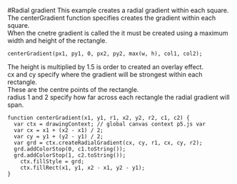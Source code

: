 #Radial gradient
This example creates a radial gradient within each square. <br/>
The centerGradient function specifies creates the gradient within each square. <br/>
When the cnetre gradient is called the it must be created using a maximum width and height of the rectangle. <br/>
```
centerGradient(px1, py1, 0, px2, py2, max(w, h), col1, col2);
```
The height is multiplied by 1.5 is order to created an overlay effect. <br/>
cx and cy specify where the gradient will be strongest within each rectangle. <br/>
These are the centre points of the rectangle. <br/>
radius 1 and 2 specify how far across each rectangle the radial gradient will span. <br/>
```
function centerGradient(x1, y1, r1, x2, y2, r2, c1, c2) {
  var ctx = drawingContext; // global canvas context p5.js var
  var cx = x1 + (x2 - x1) / 2;
  var cy = y1 + (y2 - y1) / 2;
  var grd = ctx.createRadialGradient(cx, cy, r1, cx, cy, r2);
  grd.addColorStop(0, c1.toString());
  grd.addColorStop(1, c2.toString());
	ctx.fillStyle = grd;
	ctx.fillRect(x1, y1, x2 - x1, y2 - y1);
}
```
